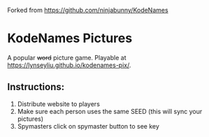 Forked from https://github.com/ninjabunny/KodeNames

# KodeNames Pictures
A popular ~~word~~ picture game. Playable at https://lynseyliu.github.io/kodenames-pix/.

## Instructions:
1. Distribute website to players
2. Make sure each person uses the same SEED (this will sync your pictures)
3. Spymasters click on spymaster button to see key
